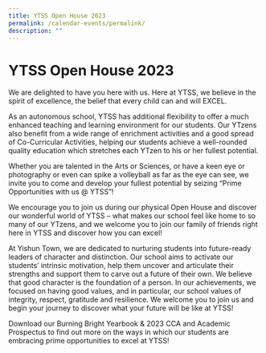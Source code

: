 ```yaml
---
title: YTSS Open House 2023
permalink: /calendar-events/permalink/
description: ""
---
```

# YTSS Open House 2023

We are delighted to have you here with us. Here at YTSS, we believe in the spirit of excellence, the belief that every child can and will EXCEL.

As an autonomous school, YTSS has additional flexibility to offer a much enhanced teaching and learning environment for our students. Our YTzens also benefit from a wide range of enrichment activities and a good spread of Co-Curricular Activities, helping our students achieve a well-rounded quality education which stretches each YTzen to his or her fullest potential.

Whether you are talented in the Arts or Sciences, or have a keen eye or photography or even can spike a volleyball as far as the eye can see, we invite you to come and develop your fullest potential by seizing “Prime Opportunities with us @ YTSS”!

We encourage you to join us during our physical Open House and discover our wonderful world of YTSS – what makes our school feel like home to so many of our YTzens, and we welcome you to join our family of friends right here in YTSS and discover how you can excel! 

At Yishun Town, we are dedicated to nurturing students into future-ready leaders of character and distinction. Our school aims to activate our students’ intrinsic motivation, help them uncover and articulate their strengths and support them to carve out a future of their own. We believe that good character is the foundation of a person. In our achievements, we focused on having good values, and in particular, our school values of integrity, respect, gratitude and resilience. We welcome you to join us and begin your journey to discover what your future will be like at YTSS!

Download our Burning Bright Yearbook & 2023 CCA and Academic Prospectus to find out more on the ways in which our students are embracing prime opportunities to excel at YTSS!